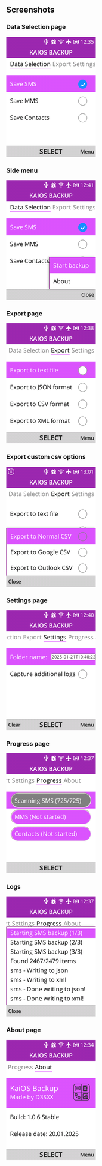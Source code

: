 
## Screenshots

### Data Selection page

![](./data-selection.png)

### Side menu

![](./menu.png)

### Export page

![](./export.png)

### Export custom csv options

![](./export-custom.png)

### Settings page

![](./settings.png)

### Progress page

![](./progress.png)

### Logs

![](./logs.png)

### About page

![](./about.png)

